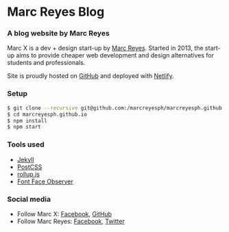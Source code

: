 # Marc Reyes Blog

### A blog website by Marc Reyes

Marc X is a dev + design start-up by [Marc Reyes](https://www.facebook.com/marcreyesph). Started in 2013, the start-up aims to provide cheaper web development and design alternatives for students and professionals.

Site is proudly hosted on [GitHub](https://github.com/marcreyesph/marcreyesph.github.io/) and deployed with [Netlify](https://www.netlify.com/).

### Setup

```bash
$ git clone --recursive git@github.com:/marcreyesph/marcreyesph.github.io
$ cd marcreyesph.github.io
$ npm install
$ npm start
```

### Tools used

- [Jekyll](http://jekyllrb.com/)
- [PostCSS](http://postcss.org/)
- [rollup.js](https://rollupjs.org/)
- [Font Face Observer](https://fontfaceobserver.com/)

### Social media

* Follow Marc X: [Facebook](https://facebook.com/marcreyesph), [GitHub](https://github.com/marcreyesph)
* Follow Marc Reyes: [Facebook](https://facebook.com/marcxph), [Twitter](https://twitter.com/marcreyesph)


